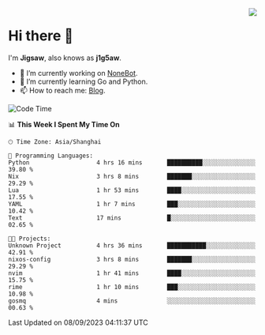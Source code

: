 <a href="#">
  <img align="right" src="https://github-readme-stats.vercel.app/api?username=j1g5awi&count_private=true&show_icons=true&title_color=80070B&text_color=B3B3B3&bg_color=212121&icon_color=80070B" />
</a>

# Hi there 👋

I'm **Jigsaw**, also knows as **j1g5aw**.

- 🔭 I’m currently working on [NoneBot](https://github.com/nonebot).
- 🌱 I’m currently learning Go and Python.
- 📫 How to reach me: [Blog](https://blog.maddestroyer.xyz/).

<!--START_SECTION:waka-->
![Code Time](http://img.shields.io/badge/Code%20Time-1%2C237%20hrs%2026%20mins-blue)

📊 **This Week I Spent My Time On** 

```text
🕑︎ Time Zone: Asia/Shanghai

💬 Programming Languages: 
Python                   4 hrs 16 mins       ██████████░░░░░░░░░░░░░░░   39.80 % 
Nix                      3 hrs 8 mins        ███████░░░░░░░░░░░░░░░░░░   29.29 % 
Lua                      1 hr 53 mins        ████░░░░░░░░░░░░░░░░░░░░░   17.55 % 
YAML                     1 hr 7 mins         ███░░░░░░░░░░░░░░░░░░░░░░   10.42 % 
Text                     17 mins             █░░░░░░░░░░░░░░░░░░░░░░░░   02.65 % 

🐱‍💻 Projects: 
Unknown Project          4 hrs 36 mins       ███████████░░░░░░░░░░░░░░   42.91 % 
nixos-config             3 hrs 8 mins        ███████░░░░░░░░░░░░░░░░░░   29.29 % 
nvim                     1 hr 41 mins        ████░░░░░░░░░░░░░░░░░░░░░   15.75 % 
rime                     1 hr 10 mins        ███░░░░░░░░░░░░░░░░░░░░░░   10.98 % 
gosmq                    4 mins              ░░░░░░░░░░░░░░░░░░░░░░░░░   00.63 % 
```


 Last Updated on 08/09/2023 04:11:37 UTC
<!--END_SECTION:waka-->
